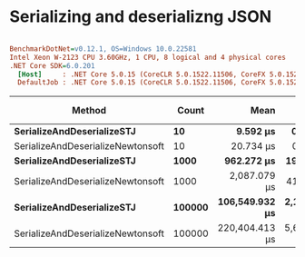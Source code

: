 # Serializing and deserializng JSON

``` ini

BenchmarkDotNet=v0.12.1, OS=Windows 10.0.22581
Intel Xeon W-2123 CPU 3.60GHz, 1 CPU, 8 logical and 4 physical cores
.NET Core SDK=6.0.201
  [Host]     : .NET Core 5.0.15 (CoreCLR 5.0.1522.11506, CoreFX 5.0.1522.11506), X64 RyuJIT
  DefaultJob : .NET Core 5.0.15 (CoreCLR 5.0.1522.11506, CoreFX 5.0.1522.11506), X64 RyuJIT


```
|                            Method |  Count |           Mean |         Error |         StdDev |       Gen 0 | Gen 1 | Gen 2 |    Allocated |
|---------------------------------- |------- |---------------:|--------------:|---------------:|------------:|------:|------:|-------------:|
|        **SerializeAndDeserializeSTJ** |     **10** |       **9.592 μs** |     **0.1902 μs** |      **0.4772 μs** |      **1.1749** |     **-** |     **-** |         **5 KB** |
| SerializeAndDeserializeNewtonsoft |     10 |      20.734 μs |     0.4125 μs |      0.9804 μs |     10.0098 |     - |     - |     42.27 KB |
|        **SerializeAndDeserializeSTJ** |   **1000** |     **962.272 μs** |    **19.0466 μs** |     **44.5207 μs** |    **122.0703** |     **-** |     **-** |    **515.47 KB** |
| SerializeAndDeserializeNewtonsoft |   1000 |   2,087.079 μs |    41.6474 μs |     99.7846 μs |   1005.8594 |     - |     - |   4242.03 KB |
|        **SerializeAndDeserializeSTJ** | **100000** | **106,549.932 μs** | **2,106.8257 μs** |  **4,668.5803 μs** |  **12400.0000** |     **-** |     **-** |  **52335.84 KB** |
| SerializeAndDeserializeNewtonsoft | 100000 | 220,404.413 μs | 5,631.1433 μs | 16,065.9687 μs | 100000.0000 |     - |     - | 424992.03 KB |
